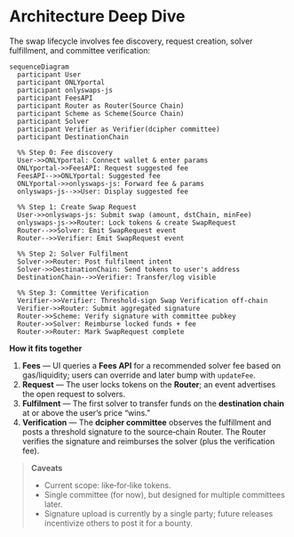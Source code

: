 # Architecture Deep Dive

The swap lifecycle involves fee discovery, request creation, solver fulfillment, and committee verification:

~~~mermaid
sequenceDiagram
  participant User
  participant ONLYportal
  participant onlyswaps-js
  participant FeesAPI
  participant Router as Router(Source Chain)
  participant Scheme as Scheme(Source Chain)
  participant Solver
  participant Verifier as Verifier(dcipher committee)
  participant DestinationChain

  %% Step 0: Fee discovery
  User->>ONLYportal: Connect wallet & enter params
  ONLYportal->>FeesAPI: Request suggested fee
  FeesAPI-->>ONLYportal: Suggested fee
  ONLYportal->>onlyswaps-js: Forward fee & params
  onlyswaps-js-->>User: Display suggested fee

  %% Step 1: Create Swap Request
  User->>onlyswaps-js: Submit swap (amount, dstChain, minFee)
  onlyswaps-js->>Router: Lock tokens & create SwapRequest
  Router-->>Solver: Emit SwapRequest event
  Router-->>Verifier: Emit SwapRequest event

  %% Step 2: Solver Fulfilment
  Solver->>Router: Post fulfilment intent
  Solver->>DestinationChain: Send tokens to user's address
  DestinationChain-->>Verifier: Transfer/log visible

  %% Step 3: Committee Verification
  Verifier->>Verifier: Threshold-sign Swap Verification off-chain
  Verifier->>Router: Submit aggregated signature
  Router->>Scheme: Verify signature with committee pubkey
  Router->>Solver: Reimburse locked funds + fee
  Router->>Router: Mark SwapRequest complete
~~~

**How it fits together**

1. **Fees** — UI queries a **Fees API** for a recommended solver fee based on gas/liquidity; users can override and later bump with `updateFee`.  
2. **Request** — The user locks tokens on the **Router**; an event advertises the open request to solvers. 
3. **Fulfilment** — The first solver to transfer funds on the **destination chain** at or above the user’s price “wins.” 
4. **Verification** — The **dcipher committee** observes the fulfillment and posts a threshold signature to the source‑chain Router. The Router verifies the signature and reimburses the solver (plus the verification fee). 

> **Caveats**
>
> * Current scope: like‑for‑like tokens. 
> * Single committee (for now), but designed for multiple committees later. 
> * Signature upload is currently by a single party; future releases incentivize others to post it for a bounty. 
